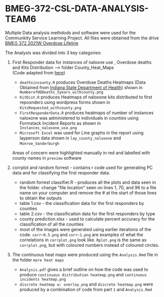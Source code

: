 # BMEG-372-CSL-DATA-ANALYSIS-TEAM6
Multiple Data analysis methdods and software were used for the Communkity Service Learning Project. 
All files were obtained from the drive [BMEG 372 2021W Overdose Lifeline](https://ubcca-my.sharepoint.com/personal/gabrielle_lam_ubc_ca/_layouts/15/onedrive.aspx?originalPath=aHR0cHM6Ly91YmNjYS1teS5zaGFyZXBvaW50LmNvbS86ZjovZy9wZXJzb25hbC9nYWJyaWVsbGVfbGFtX3ViY19jYS9FbkNTLXRmWXF5NUdpVlQwclVCT0VDZ0IxNDNiek8tY3FnVUx1NVppUkRYbFRnP3J0aW1lPWg5aU5IWFNEMlVn&id=%2Fpersonal%2Fgabrielle%5Flam%5Fubc%5Fca%2FDocuments%2FBMEG%20372%202021W%20Overdose%20Lifeline)

The Analysis was divided into 3 key categories: 

1. First Responder data for instances of naloxne use , Overdose deaths and Kits Distribution --> folder County_Heat_Maps  
   (Code adapted from [here](http://rstudio-pubs-static.s3.amazonaws.com/140202_529bec3c57004e3da55f3df889b59c62.html))
   *  `deathsincounty.R` produces Overdose Deaths Heatmaps (Data Obtained from [Indiana State Department of Health](https://www.in.gov/health/overdose-prevention/data/indiana/)) shown in` NumberofODDeaths_5years_withcounty.png`
   * `KitDist.R` produces Heatmaps of naloxone kits distributed to first reposnders using wordpress forms shown in `KitsRequested_withcounty.png`
   * `FirstResponderData.R` produces heatmaps of number of instances naloxone was administered to individuals in counties using Formstack Incident Reports as shown       in` Instances_naloxone_use.png`
   * `Microsoft Excel` was used for Line graphs in the report using layperson data shown in `lay_county_naloxone` and `Monroe_Vanderburgh`
 
    Areas of concern were highlighted manually in red and labelled with county names in `preview` software

2. corrplot and random forrest - contains r code used for generating PC data and for classifying the first responder data.
   * random forrest classifier.R - produces all the plots and data seen in the folder. change "file location" seen on lines 1, 70, and 96 to a file name on your computer and remove the # at the start of those lines to obtain the outputs
   * table 1.csv - the classification data for the first responders by counties
   * table 2.csv - the classificaiton data for the first responders by type
   * county prediction.xlsx - used to calculate percent accuracy for the classification of all the counties
   * most of the images were generated using earlier iterations of the code. `corr~0.5.png` and `corr~1.png` are examples of what the correlations in `corrplot.png` look like. `Rplot.png` is the same as `corrplot.png`, but with coloured numbers instead of coloured circles.

3. The continuous heat maps were produced using the `Analysis.Rmd` file in the folder `more heat maps` 
   * `Analysis.pdf` gives a brief outline on how the code was used to produce `continuous distribution heatmap.png` and `continuous incidents heatmap.png`
   * `discrete heatmap w: overlay.png` and `discrete heatmap.png` were produced by a combination of code from part `1` and `Analysis.Rmd`
   
